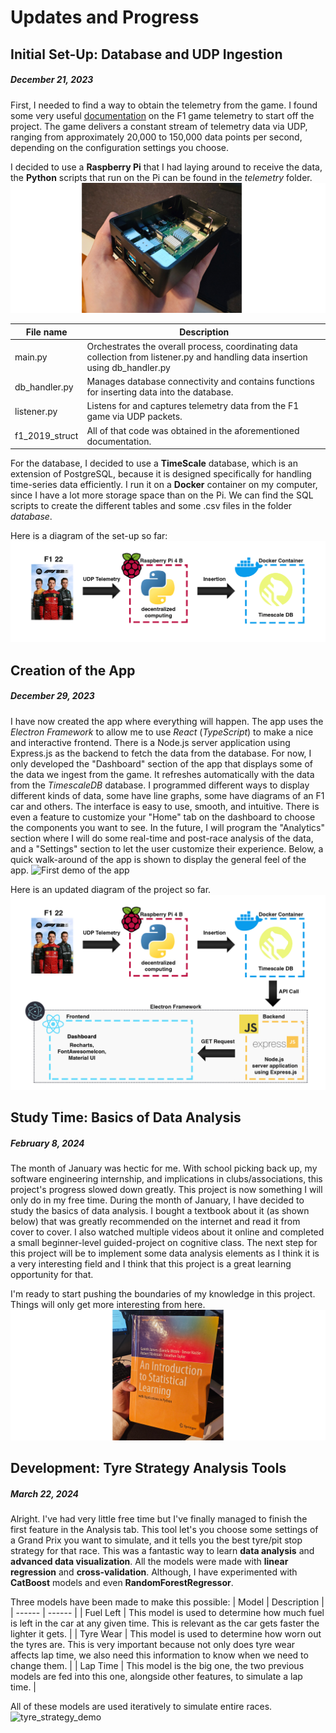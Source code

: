 # Updates and Progress

## Initial Set-Up: Database and UDP Ingestion
##### _December 21, 2023_

First, I needed to find a way to obtain the telemetry from the game. I found some very useful [documentation](https://f1-2019-telemetry.readthedocs.io/en/latest/telemetry-specification.html) on the F1 game telemetry to start off the project. The game delivers a constant stream of telemetry data via UDP, ranging from approximately 20,000 to 150,000 data points per second, depending on the configuration settings you choose. 

I decided to use a **Raspberry Pi** that I had laying around to receive the data, the **Python** scripts that run on the Pi can be found in the *telemetry* folder.
![My Raspberry Pi](images/raspberry_pi.jpg)

| File name | Description |
| ------ | ------ |
| main.py | Orchestrates the overall process, coordinating data collection from listener.py and handling data insertion using db_handler.py |
| db_handler.py | Manages database connectivity and contains functions for inserting data into the database. |
| listener.py | Listens for and captures telemetry data from the F1 game via UDP packets. |
| f1_2019_struct | All of that code was obtained in the aforementioned documentation. |

For the database, I decided to use a **TimeScale** database, which is an extension of PostgreSQL, because it is designed specifically for handling time-series data efficiently. I run it on a **Docker** container on my computer, since I have a lot more storage space than on the Pi. We can find the SQL scripts to create the different tables and some .csv files in the folder *database*.

Here is a diagram of the set-up so far:
![Diagram of the architecture](images/diagram_1.jpg)

## Creation of the App
##### _December 29, 2023_
I have now created the app where everything will happen. The app uses the *Electron Framework* to allow me to use *React* (*TypeScript*) to make a nice and interactive frontend. There is a Node.js server application using Express.js as the backend to fetch the data from the database. For now, I only developed the "Dashboard" section of the app that displays some of the data we ingest from the game. It refreshes automatically with the data from the *TimescaleDB* database. I programmed different ways to display different kinds of data, some have line graphs, some have diagrams of an F1 car and others. The interface is easy to use, smooth, and intuitive. There is even a feature to customize your "Home" tab on the dashboard to choose the components you want to see. In the future, I will program the "Analytics" section where I will do some real-time and post-race analysis of the data, and a "Settings" section to let the user customize their experience. Below, a quick walk-around of the app is shown to display the general feel of the app.
![First demo of the app](images/demo_1.gif)

Here is an updated diagram of the project so far.
![Updated diagram of the architecture](images/diagram_2.jpg)

## Study Time: Basics of Data Analysis
##### _February 8, 2024_
The month of January was hectic for me. With school picking back up, my software engineering internship, and implications in clubs/associations, this project's progress slowed down greatly. This project is now something I will only do in my free time. During the month of January, I have decided to study the basics of data analysis. I bought a textbook about it (as shown below) that was greatly recommended on the internet and read it from cover to cover. I also watched multiple videos about it online and completed a small beginner-level guided-project on cognitive class. The next step for this project will be to implement some data analysis elements as I think it is a very interesting field and I think that this project is a great learning opportunity for that.

I'm ready to start pushing the boundaries of my knowledge in this project. Things will only get more interesting from here.
![Textbook that I bought](images/textbook.jpg)

## Development: Tyre Strategy Analysis Tools
##### _March 22, 2024_
Alright. I've had very little free time but I've finally managed to finish the first feature in the Analysis tab.
This tool let's you choose some settings of a Grand Prix you want to simulate, and it tells you the best tyre/pit stop strategy for that race.
This was a fantastic way to learn **data analysis** and **advanced data visualization**. All the models were made with **linear regression** and **cross-validation**. Although, I have experimented with **CatBoost** models and even **RandomForestRegressor**.

Three models have been made to make this possible:
| Model | Description |
| ------ | ------ |
| Fuel Left | This model is used to determine how much fuel is left in the car at any given time. This is relevant as the car gets faster the lighter it gets. |
| Tyre Wear | This model is used to determine how worn out the tyres are. This is very important because not only does tyre wear affects lap time, we also need this information to know when we need to change them. |
| Lap Time | This model is the big one, the two previous models are fed into this one, alongside other features, to simulate a lap time. |

All of these models are used iteratively to simulate entire races. 
![tyre_strategy_demo](images/tyre_strategy_1.gif)
